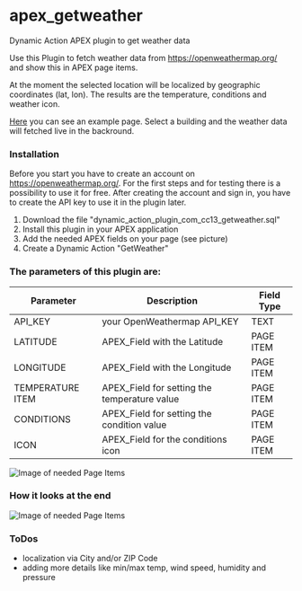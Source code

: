 # apex_getweather
Dynamic Action APEX plugin to get weather data

Use this Plugin to fetch weather data from https://openweathermap.org/ and show this in APEX page items.

At the moment the selected location will be localized by geographic coordinates (lat, lon). The results are the temperature, conditions and weather icon.

[Here](https://apex.oracle.com/pls/apex/cc13/r/getweather/show-building) you can see an example page. Select a building and the weather data will fetched live in the backround.


### Installation

Before you start you have to create an account on https://openweathermap.org/. For the first steps and for testing there is a possibility to use it for free. After creating the account and sign in, you have to create the API key to use it in the plugin later.

1. Download the file "dynamic_action_plugin_com_cc13_getweather.sql"
2. Install this plugin in your APEX application
3. Add the needed APEX fields on your page (see picture)
4. Create a Dynamic Action "GetWeather"

### The parameters of this plugin are:

| Parameter        | Description           | Field Type      |
| ------------- |-------------|-------------|
| API_KEY      | your OpenWeathermap API_KEY | TEXT |
| LATITUDE      | APEX_Field with the Latitude      | PAGE ITEM |
| LONGITUDE | APEX_Field with the Longitude     | PAGE ITEM |
| TEMPERATURE ITEM | APEX_Field for setting the temperature value      | PAGE ITEM |
| CONDITIONS | APEX_Field for setting the condition value     | PAGE ITEM |
| ICON | APEX_Field for the conditions icon      | PAGE ITEM |

![Image of needed Page Items](https://cc13.com/bilder/GetWeather_Items.png)


### How it looks at the end

![Image of needed Page Items](https://cc13.com/bilder/GetWeather_Result.png)

### ToDos

* localization via City and/or ZIP Code
* adding more details like min/max temp, wind speed, humidity and pressure
